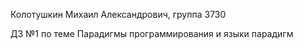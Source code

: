 Колотушкин Михаил Александрович, группа 3730


ДЗ №1 по теме Парадигмы программирования и языки парадигм